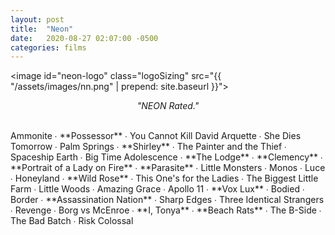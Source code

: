 ```yaml
---
layout: post
title:  "Neon"
date:   2020-08-27 02:07:00 -0500
categories: films
---
```


<image id="neon-logo" class="logoSizing" src="{{ "/assets/images/nn.png" | prepend: site.baseurl }}"></image>
<br>
<p style="text-align: center; font-style: italic">"NEON Rated."</p>
<br>
Ammonite ∙
<span class="nn_color">**Possessor**</span> ∙
You Cannot Kill David Arquette ∙
She Dies Tomorrow ∙
Palm Springs ∙
<span class="nn_color">**Shirley**</span> ∙
The Painter and the Thief ∙
Spaceship Earth ∙
Big Time Adolescence ∙
<span class="nn_color">**The Lodge**</span> ∙
<span class="nn_color">**Clemency**</span> ∙
<span class="nn_color">**Portrait of a Lady on Fire**</span> ∙
<span class="nn_color">**Parasite**</span> ∙
Little Monsters ∙
Monos ∙
Luce ∙
Honeyland ∙
<span class="nn_color">**Wild Rose**</span> ∙
This One's for the Ladies ∙
The Biggest Little Farm ∙
Little Woods ∙
Amazing Grace ∙
Apollo 11 ∙
<span class="nn_color">**Vox Lux**</span> ∙
Bodied ∙
Border ∙
<span class="nn_color">**Assassination Nation**</span> ∙
Sharp Edges ∙
Three Identical Strangers ∙
Revenge ∙
Borg vs McEnroe ∙
<span class="nn_color">**I, Tonya**</span> ∙
<span class="nn_color">**Beach Rats**</span> ∙
The B-Side ∙
The Bad Batch ∙
Risk
Colossal
